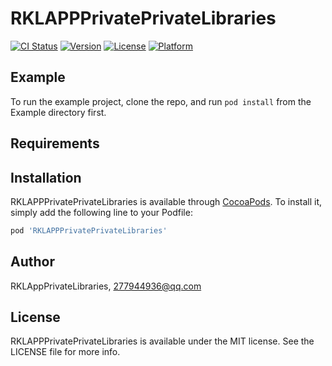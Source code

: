 # RKLAPPPrivatePrivateLibraries

[![CI Status](https://img.shields.io/travis/RKLAppPrivateLibraries/RKLAPPPrivatePrivateLibraries.svg?style=flat)](https://travis-ci.org/RKLAppPrivateLibraries/RKLAPPPrivatePrivateLibraries)
[![Version](https://img.shields.io/cocoapods/v/RKLAPPPrivatePrivateLibraries.svg?style=flat)](https://cocoapods.org/pods/RKLAPPPrivatePrivateLibraries)
[![License](https://img.shields.io/cocoapods/l/RKLAPPPrivatePrivateLibraries.svg?style=flat)](https://cocoapods.org/pods/RKLAPPPrivatePrivateLibraries)
[![Platform](https://img.shields.io/cocoapods/p/RKLAPPPrivatePrivateLibraries.svg?style=flat)](https://cocoapods.org/pods/RKLAPPPrivatePrivateLibraries)

## Example

To run the example project, clone the repo, and run `pod install` from the Example directory first.

## Requirements

## Installation

RKLAPPPrivatePrivateLibraries is available through [CocoaPods](https://cocoapods.org). To install
it, simply add the following line to your Podfile:

```ruby
pod 'RKLAPPPrivatePrivateLibraries'
```

## Author

RKLAppPrivateLibraries, 277944936@qq.com

## License

RKLAPPPrivatePrivateLibraries is available under the MIT license. See the LICENSE file for more info.
